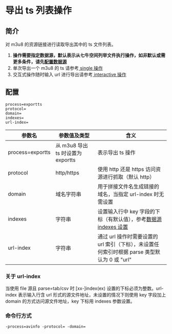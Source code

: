 # 导出 ts 列表操作

## 简介
对 m3u8 的资源链接进行读取导出其中的 ts 文件列表。   
1. **操作需要指定数据源，默认表示从七牛空间列举文件执行操作，如非默认或需更多条件，请先[配置数据源](datasource.md)**  
3. 单次导出一个 m3u8 的 ts 请参考[ single 操作](single.md)  
4. 交互式操作随时输入 url 进行导出请参考[ interactive 操作](interactive.md)  

## 配置
```
process=exportts
protocol=
domain=
indexes=
url-index=
```  
|参数名|参数值及类型 | 含义|  
|-----|-------|-----|  
|process=exportts| 从 m3u8 导出 ts 时设置为exportts| 表示导出 ts 操作|  
|protocol| http/https| 使用 http 还是 https 访问资源进行抓取（默认 http）|  
|domain| 域名字符串| 用于拼接文件名生成链接的域名，当指定 url-index 时无需设置|  
|indexes|字符串| 设置输入行中 key 字段的下标（有默认值），参考[数据源 indexes 设置](datasource.md#1-公共参数)|  
|url-index| 字符串| 通过 url 操作时需要设置的 url 索引（下标），未设置任何索引时根据 parse 类型默认为 0 或 "url"|  

### 关于 url-index
当使用 file 源且 parse=tab/csv 时 [xx-]index(ex) 设置的下标必须为整数。url-index 表示输入行含 url 形式的源文件地址，未设置的情况下则使用 
key 字段加上 domain 的方式访问源文件地址，key 下标用 indexes 参数设置。  

### 命令行方式
```
-process=avinfo -protocol= -domain=
```
